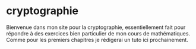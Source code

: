 # cryptographie
Bienvenue dans mon site pour la cryptographie, essentiellement fait pour répondre à des exercices bien particulier de mon cours de mathématiques.
Comme pour les premiers chapitres je rédigerai un tuto ici prochainement.
